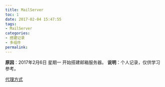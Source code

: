 ```yaml
---
title: MailServer
toc: 1
date: 2017-02-04 15:47:55
tags:
- MailServer
categories:
- 搭建记录
- 多组件
permalink:
---
```

**原因**：2017年2月6日 星期一 开始搭建邮箱服务器。 
**说明**：个人记录，仅供学习参考。

<!-- more -->





[代理方式](https://foofish.net/proxy-and-reverse-proxy.html)